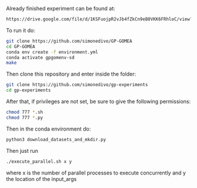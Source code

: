 Already finished experiment can be found at:
```sh
https://drive.google.com/file/d/1KSFuojpR2vJb4fZkCn9eB0VKK6FRhloC/view?usp=sharing
```
To run it do:
```sh
git clone https://github.com/simonedivo/GP-GOMEA
cd GP-GOMEA
conda env create -f environment.yml
conda activate gpgomenv-sd
make
```
Then clone this repository and enter inside the folder:
```sh
git clone https://github.com/simonedivo/gp-experiments
cd gp-experiments
```
After that, if privileges are not set, be sure to give the following permissions:
```sh
chmod 777 *.sh
chmod 777 *.py
```
Then in the conda environment do:
```sh
python3 download_datasets_and_mkdir.py
```
Then just run
```sh
./execute_parallel.sh x y
```
where x is the number of parallel processes to execute concurrently and y the location of the input_args